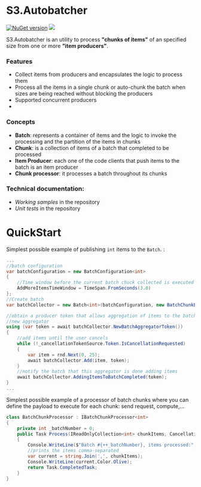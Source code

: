 # S3.Autobatcher

[![NuGet version](https://buildstats.info/nuget/s3.autobatcher?includeprereleases=false)](http://www.nuget.org/packages/s3.autobatcher)
![](https://github.com/SolidSoftwareServices/AutoBatcher/workflows/main/badge.svg)

S3.Autobatcher is an utility to process **"chunks of items"** of an specified size from one or more **"item producers"**.


### Features
* Collect items from producers and encapsulates the logic to process them
* Process all the items in a single chunk or auto-chunk the batch when sizes are being reached without blocking the producers
* Supported concurrent producers
* 


### Concepts
* **Batch**: represents a container of items and the logic to invoke the processing and the partition of the items in chunks
* **Chunk**: is a collection of items of a batch that completed to be processed
* **Item Producer**: each one of the code clients that push items to the batch is an item producer
* **Chunk processor**: it processes a batch throughout its chunks

### Technical documentation:
* *Working samples* in the repository
* *Unit tests* in the repository

# QuickStart

Simplest possible example of publishing `int` items  to the `Batch`.  :

```csharp
...
//batch configuration
var batchConfiguration = new BatchConfiguration<int>
{
    //Time window before the current batch chuck collected is executed
    AddMoreItemsTimeWindow = TimeSpan.FromSeconds(3.0)
};
//Create batch
var batchCollector = new Batch<int>(batchConfiguration, new BatchChunkProcessor());

//obtain a producer token that allows aggregation of items to the batch, there can be more than one concurrent aggregators. Not represented in this example 
//new aggregator
using (var token = await batchCollector.NewBatchAggregatorToken())
{
    //add items until the user cancels
    while (!_cancellationTokenSource.Token.IsCancellationRequested)
    {
        var item = rnd.Next(0, 25);
        await batchCollector.Add(item, token);
    }
    //notify the batch that this aggregator is done adding items
    await batchCollector.AddingItemsToBatchCompleted(token);
}
...
```

Simplest possible example of a processor of batch chunks where you can define the payload to execute for each chunk: send request, compute,...

```csharp
class BatchChunkProcessor : IBatchChunkProcessor<int>
{
    private int _batchNumber = 0;
    public Task Process(IReadOnlyCollection<int> chunkItems, CancellationToken cancellationToken)
    {
        Console.WriteLine($"Batch #{++_batchNumber}, items processed:",Color.DarkGreen);
        //prints the items comma-separated
        var current = string.Join(',', chunkItems);
        Console.WriteLine(current,Color.Olive);
        return Task.CompletedTask;
    }
}
```
